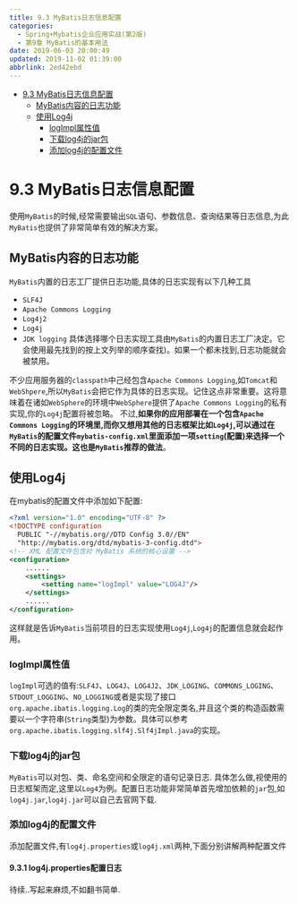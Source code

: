 ```yaml
---
title: 9.3 MyBatis日志信息配置
categories: 
  - Spring+Mybatis企业应用实战(第2版)
  - 第9章 MyBatis的基本用法
date: 2019-06-03 20:00:49
updated: 2019-11-02 01:39:00
abbrlink: 2ed42ebd
---
```

- [9.3 MyBatis日志信息配置](/ReadingNotes/2ed42ebd/#9-3-MyBatis日志信息配置)
    - [MyBatis内容的日志功能](/ReadingNotes/2ed42ebd/#MyBatis内容的日志功能)
    - [使用Log4j](/ReadingNotes/2ed42ebd/#使用Log4j)
        - [logImpl属性值](/ReadingNotes/2ed42ebd/#logImpl属性值)
        - [下载log4j的jar包](/ReadingNotes/2ed42ebd/#下载log4j的jar包)
        - [添加log4j的配置文件](/ReadingNotes/2ed42ebd/#添加log4j的配置文件)

<!--more-->
<script src="https://cdn.bootcss.com/jquery/3.4.0/jquery.slim.min.js"></script>
<script>$(document).ready(function () {$(".post-body > ul:nth-child(1)").hide();});</script>

<!--end-->
# 9.3 MyBatis日志信息配置 #
使用`MyBatis`的时候,经常需要输出`SQL`语句、参数信息、查询结果等日志信息,为此`MyBatis`也提供了非常简单有效的解决方案。
## MyBatis内容的日志功能 ##
`MyBatis`内置的日志工厂提供日志功能,具体的日志实现有以下几种工具
- `SLF4J`
- `Apache Commons Logging`
- `Log4j2`
- `Log4j`
- `JDK logging`
具体选择哪个日志实现工具由`MyBatis`的内置日志工厂决定。它会使用最先找到的按上文列举的顺序查找)。如果一个都未找到,日志功能就会被禁用。

不少应用服务器的`classpath`中己经包含`Apache Commons Logging`,如`Tomcat`和`WebShpere`,所以`MyBatis`会把它作为具体的日志实现。记住这点非常重要。这将意味着在诸如`WebSphere`的环境中`WebSphere`提供了`Apache Commons Logging`的私有实现,你的`Log4j`配置将被忽略。
不过,**如果你的应用部署在一个包含`Apache Commons Logging`的环境里,而你又想用其他的日志框架比如`Log4j`,可以通过在`MyBatis`的配置文件`mybatis-config.xml`里面添加一项`setting`(配置)来选择一个不同的日志实现。这也是`MyBatis`推荐的做法**。
## 使用Log4j ##
在mybatis的配置文件中添加如下配置:
```xml
<?xml version="1.0" encoding="UTF-8" ?>
<!DOCTYPE configuration
  PUBLIC "-//mybatis.org//DTD Config 3.0//EN"
  "http://mybatis.org/dtd/mybatis-3-config.dtd">
<!-- XML 配置文件包含对 MyBatis 系统的核心设置 -->
<configuration>
    ......
    <settings>
        <setting name="logImpl" value="LOG4J"/>
    </settings>
    ......
</configuration>
```
这样就是告诉`MyBatis`当前项目的日志实现使用`Log4j`,`Log4j`的配置信息就会起作用。
### logImpl属性值 ###
`logImpl`可选的值有:`SLF4J`、`LOG4J`、`LOG4J2`、`JDK_LOGING`、`COMMONS_LOGING`、`STDOUT_LOGGING`、`NO_LOGGING`或者是实现了接口`org.apache.ibatis.logging.Log`的类的完全限定类名,并且这个类的构造函数需要以一个字符串(`String`类型)为参数。具体可以参考`org.apache.ibatis.logging.slf4j.Slf4jImpl.java`的实现。
### 下载log4j的jar包 ###
`MyBatis`可以对包、类、命名空间和全限定的语句记录日志.
具体怎么做,视使用的日志框架而定,这里以`Log4`为例。配置日志功能非常简单首先增加依赖的`jar`包,如`log4j.jar`,`log4j.jar`可以自己去官网下载.
### 添加log4j的配置文件 ###
添加配置文件,有`log4j.properties`或`log4j.xml`两种,下面分别讲解两种配置文件
#### 9.3.1 log4j.properties配置日志 ####
待续..写起来麻烦,不如翻书简单.

